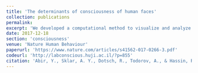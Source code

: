 ```yaml
---
title: 'The determinants of consciousness of human faces'
collection: publications
permalink: 
excerpt: 'We developed a computational method to visualize and analyze the factors determining the contents of our visual consciousness. We focused on faces, and found that faces that are perceived as more dominant are prioritized for consciousness. We show that this result cannot be explained by low-level differences in visual input, but is rather a holistic trait of a face.'
date: 2017-12-18
section: 'consciousness'
venue: 'Nature Human Behaviour'
paperurl: 'https://www.nature.com/articles/s41562-017-0266-3.pdf'
codeurl: 'http://labconscious.huji.ac.il/?p=855'
citation: 'Abir, Y., Sklar, A. Y., Dotsch, R., Todorov, A., & Hassin, R. R. (2018). <i>The determinants of consciousness of human faces.</i> Nature Human Behaviour, 2(3), 194-199.'
---
```

